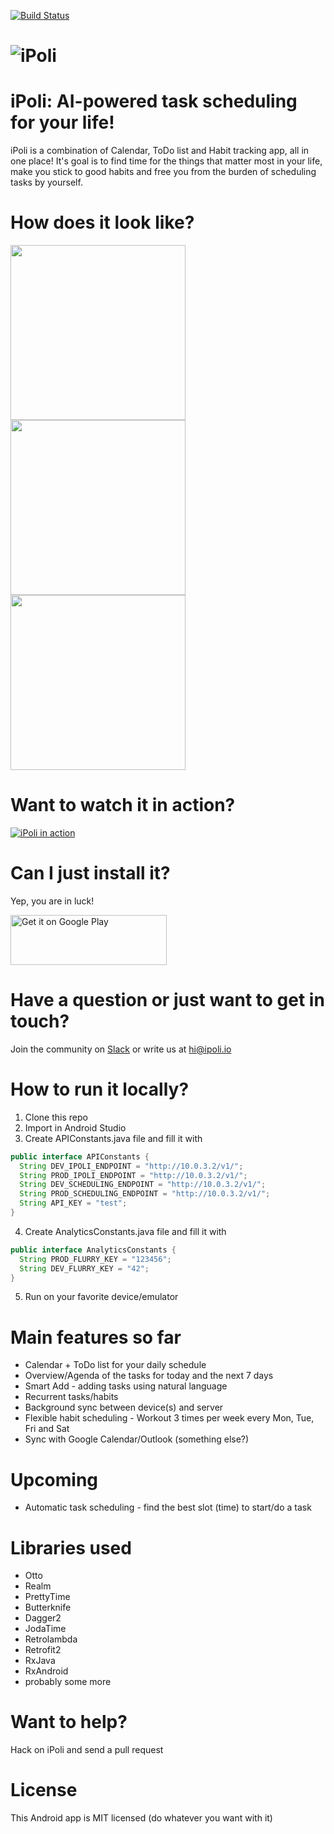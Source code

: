 [![Build Status](https://travis-ci.org/iPoli/iPoli-android.svg?branch=dev)](https://travis-ci.org/iPoli/iPoli-android)

# ![iPoli](.github/logo.png)

# iPoli: AI-powered task scheduling for your life!

iPoli is a combination of Calendar, ToDo list and Habit tracking app, all in one place! It's goal is to find time for the things that matter most in your life, make you stick to good habits and free you from the burden of scheduling tasks by yourself.

# How does it look like?

<img src="./.github/screens/calendar.png" width="280px"/>
<img src="./.github/screens/edit.png" width="280px"/>
<img src="./.github/screens/growth.png" width="280px"/>

# Want to watch it in action?

[![iPoli in action](http://img.youtube.com/vi/PTUseDG5g2g/0.jpg)](http://www.youtube.com/watch?v=PTUseDG5g2g "iPoli: Smart Calendar & To Do List Android app")

# Can I just install it?

Yep, you are in luck!

<a href="https://play.google.com/store/apps/details?id=io.ipoli.android"><img alt="Get it on Google Play" src="https://play.google.com/intl/en_us/badges/images/generic/en-play-badge.png" height="80" width="250"/></a>

# Have a question or just want to get in touch?

Join the community on [Slack](https://slofile.com/slack/productivityhackers) or write us at [hi@ipoli.io](mailto:hi@ipoli.io)

# How to run it locally?

1. Clone this repo
2. Import in Android Studio
3. Create APIConstants.java file and fill it with

  ```java
  public interface APIConstants {
    String DEV_IPOLI_ENDPOINT = "http://10.0.3.2/v1/";
    String PROD_IPOLI_ENDPOINT = "http://10.0.3.2/v1/";
    String DEV_SCHEDULING_ENDPOINT = "http://10.0.3.2/v1/";
    String PROD_SCHEDULING_ENDPOINT = "http://10.0.3.2/v1/";
    String API_KEY = "test";
  }
  ```
4. Create AnalyticsConstants.java file and fill it with

  ```java
  public interface AnalyticsConstants {
    String PROD_FLURRY_KEY = "123456";
    String DEV_FLURRY_KEY = "42";
  }
  ```
5. Run on your favorite device/emulator

# Main features so far

* Calendar + ToDo list for your daily schedule
* Overview/Agenda of the tasks for today and the next 7 days
* Smart Add - adding tasks using natural language
* Recurrent tasks/habits
* Background sync between device(s) and server
* Flexible habit scheduling - Workout 3 times per week every Mon, Tue, Fri and Sat
* Sync with Google Calendar/Outlook (something else?)

# Upcoming

* Automatic task scheduling - find the best slot (time) to start/do a task

# Libraries used

* Otto
* Realm
* PrettyTime
* Butterknife
* Dagger2
* JodaTime
* Retrolambda
* Retrofit2
* RxJava
* RxAndroid
* probably some more

# Want to help?

Hack on iPoli and send a pull request

# License

This Android app is MIT licensed (do whatever you want with it)
